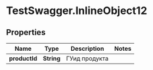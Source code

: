 # TestSwagger.InlineObject12

## Properties

Name | Type | Description | Notes
------------ | ------------- | ------------- | -------------
**productId** | **String** | ГУид продукта | 


